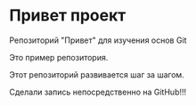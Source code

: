 # Привет проект
Репозиторий "Привет" для изучения основ Git

Это пример репозитория.

Этот репозиторий развивается шаг за шагом.

Сделали запись непосредственно на GitHub!!!
